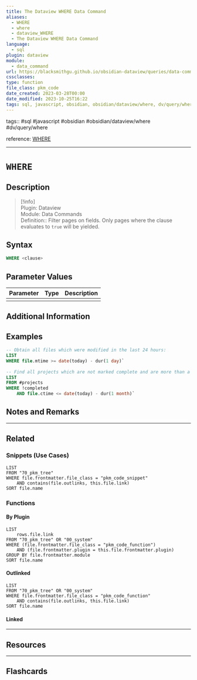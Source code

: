 ```yaml
---
title: The Dataview WHERE Data Command
aliases:
  - WHERE
  - where
  - dataview_WHERE
  - The Dataview WHERE Data Command
language:
  - sql
plugin: dataview
module:
  - data_command
url: https://blacksmithgu.github.io/obsidian-dataview/queries/data-commands/#where
cssclasses:
type: function
file_class: pkm_code
date_created: 2023-03-28T00:00
date_modified: 2023-10-25T16:22
tags: sql, javascript, obsidian, obsidian/dataview/where, dv/query/where
---
```


tags:: #sql #javascript #obsidian #obsidian/dataview/where #dv/query/where

reference: [WHERE](https://blacksmithgu.github.io/obsidian-dataview/queries/data-commands/#where)

---

# `WHERE`

## Description

> [!info]  
> Plugin: Dataview  
> Module: Data Commands  
> Definition:: Filter pages on fields. Only pages where the clause evaluates to `true` will be yielded.

## Syntax

```sql
WHERE <clause>
```

## Parameter Values

| Parameter | Type | Description |
|:--------- |:----:|:----------- |
|           |      |             |

## Additional Information

## Examples

```sql
-- Obtain all files which were modified in the last 24 hours:
LIST 
WHERE file.mtime >= date(today) - dur(1 day)`
    
-- Find all projects which are not marked complete and are more than a month old:
LIST
FROM #projects 
WHERE !completed 
	AND file.ctime <= date(today) - dur(1 month)`
```

## Notes and Remarks

---

## Related

### Snippets (Use Cases)

```dataview
LIST
FROM "70_pkm_tree"
WHERE file.frontmatter.file_class = "pkm_code_snippet"
	AND contains(file.outlinks, this.file.link)
SORT file.name
```

### Functions

#### By Plugin

```dataview
LIST
	rows.file.link
FROM "70_pkm_tree" OR "00_system"
WHERE (file.frontmatter.file_class = "pkm_code_function")
	AND (file.frontmatter.plugin = this.file.frontmatter.plugin)
GROUP BY file.frontmatter.module
SORT file.name
```

#### Outlinked

```dataview
LIST
FROM "70_pkm_tree" OR "00_system"
WHERE file.frontmatter.file_class = "pkm_code_function"
	AND contains(file.outlinks, this.file.link)
SORT file.name
```

#### Linked

---

## Resources

---

## Flashcards
